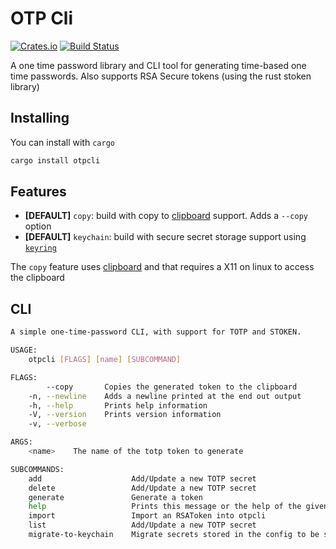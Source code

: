 # OTP Cli
[![Crates.io](https://img.shields.io/crates/v/otpcli.svg?style=for-the-badge)](https://crates.io/crates/otpcli)
[![Build Status](https://img.shields.io/travis/jakeswenson/otpcli.svg?style=for-the-badge)](https://travis-ci.org/jakeswenson/otpcli)

A one time password library and CLI tool for generating time-based one time passwords.
Also supports RSA Secure tokens (using the rust stoken library)

## Installing
You can install with `cargo`

```bash
cargo install otpcli
```

## Features
- **[DEFAULT]** `copy`: build with copy to [clipboard](https://crates.io/crates/clipboard) support. Adds a `--copy` option 
- **[DEFAULT]** `keychain`: build with secure secret storage support using [`keyring`](https://crates.io/crates/keyring)

The `copy` feature uses [clipboard](https://crates.io/crates/clipboard) 
and that requires a X11 on linux to access the clipboard

## CLI

```bash
A simple one-time-password CLI, with support for TOTP and STOKEN.

USAGE:
    otpcli [FLAGS] [name] [SUBCOMMAND]

FLAGS:
        --copy       Copies the generated token to the clipboard
    -n, --newline    Adds a newline printed at the end out output
    -h, --help       Prints help information
    -V, --version    Prints version information
    -v, --verbose

ARGS:
    <name>    The name of the totp token to generate

SUBCOMMANDS:
    add                    Add/Update a new TOTP secret
    delete                 Add/Update a new TOTP secret
    generate               Generate a token
    help                   Prints this message or the help of the given subcommand(s)
    import                 Import an RSAToken into otpcli
    list                   Add/Update a new TOTP secret
    migrate-to-keychain    Migrate secrets stored in the config to be stored in the keychain
```


